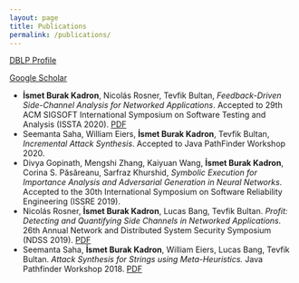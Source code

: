```yaml
---
layout: page
title: Publications
permalink: /publications/
---
```


[DBLP Profile](https://dblp.uni-trier.de/pers/hd/k/Kadron:Ismet_Burak)

[Google Scholar](https://scholar.google.com/citations?user=mQCKsWMAAAAJ&hl=en)
* **İsmet Burak Kadron**, Nicolás Rosner, Tevfik Bultan, _Feedback-Driven Side-Channel Analysis for Networked Applications_. Accepted to 29th ACM SIGSOFT International Symposium on Software Testing and Analysis (ISSTA 2020). [PDF](/publications/AutoFeed-ISSTA2020.pdf)
* Seemanta Saha, William Eiers, **İsmet Burak Kadron**, Tevfik Bultan, _Incremental Attack Synthesis_.  Accepted to Java PathFinder Workshop 2020.
* Divya Gopinath,  Mengshi Zhang,  Kaiyuan Wang, **İsmet Burak Kadron**, Corina S. Păsăreanu, Sarfraz Khurshid, _Symbolic Execution for Importance Analysis and Adversarial Generation in Neural Networks_. Accepted to the 30th International Symposium on Software Reliability Engineering (ISSRE 2019).
* Nicolás Rosner, **İsmet Burak Kadron**, Lucas Bang, Tevfik Bultan. _Profit: Detecting and Quantifying Side Channels in Networked Applications._ 26th Annual Network and Distributed System Security Symposium (NDSS 2019). [PDF](/publications/Profit-NDSS2019.pdf)
* Seemanta Saha, **İsmet Burak Kadron**, William Eiers, Lucas Bang, Tevfik Bultan. _Attack Synthesis for Strings using Meta-Heuristics._ Java Pathfinder Workshop 2018. [PDF](/publications/StringAttack-JPF2018.pdf)
